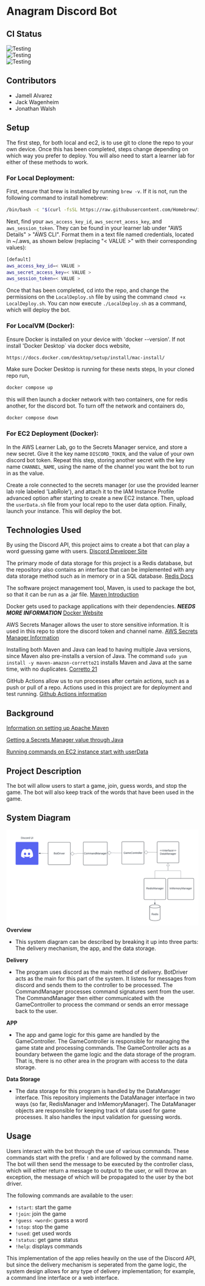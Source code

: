 # Anagram Discord Bot

## CI Status 
![Testing](https://github.com/cs220s25/JJJTeamProject/actions/workflows/TestsAndCheckstyle.yml/badge.svg) <br>
![Testing](https://github.com/cs220s25/JJJTeamProject/actions/workflows/DeployDockerOnAws.yml/badge.svg) <br>
![Testing](https://github.com/cs220s25/JJJTeamProject/actions/workflows/DeployOnAws.yml/badge.svg)<br>

## Contributors 
* Jamell Alvarez <br>
* Jack Wagenheim <br>
* Jonathan Walsh

## Setup

The first step, for both local and ec2, is to use git to clone the repo to your own device. Once this has been completed, steps change depending on which way you prefer to deploy. You will also need to start a learner lab for either of these methods to work.

### For Local Deployment:

First, ensure that brew is installed by running `brew -v`. If it is not, run the following command to install homebrew:
```sh
/bin/bash -c "$(curl -fsSL https://raw.githubusercontent.com/Homebrew/install/HEAD/install.sh)"
```

Next, find your `aws_access_key_id`, `aws_secret_acess_key`, and `aws_session_token`. They can be found in your learner lab under "AWS Details" > "AWS CLI". Format them in a text file named credentials, located in ~/.aws, as shown below (replacing "< VALUE >" with their corresponding values):

```sh
[default]
aws_access_key_id=< VALUE >
aws_secret_access_key=< VALUE >
aws_session_token=< VALUE >
```
Once that has been completed, cd into the repo, and change the permissions on the `LocalDeploy.sh` file by using the command `chmod +x LocalDeploy.sh`. You can now execute `./LocalDeploy.sh` as a command, which will deploy the bot.

### For LocalVM (Docker):
Ensure Docker is installed on your device with 'docker --version'. If not install 'Docker Desktop` via docker docs website, 
```sh
https://docs.docker.com/desktop/setup/install/mac-install/
```
Make sure Docker Desktop is running for these nexts steps, In your cloned repo run,
```sh
docker compose up
```
this will then launch a docker network with two containers, one for redis another, for the discord bot. To turn off the network and containers do,
```sh
docker compose down
```

### For EC2 Deployment (Docker):
In the AWS Learner Lab, go to the Secrets Manager service, and store a new secret. Give it the key name `DISCORD_TOKEN`, and the value of your own discord bot token. Repeat this step, storing another secret with the key name `CHANNEL_NAME`, using the name of the channel you want the bot to run in as the value.

Create a role connected to the secrets manager (or use the provided learner lab role labeled 'LabRole'), and attach it to the IAM Instance Profile advanced option after starting to create a new EC2 instance. Then, upload the `userData.sh` file from your local repo to the user data option. Finally, launch your instance. This will deploy the bot.


## Technologies Used

By using the Discord API, this project aims to create a bot that can play a word guessing game with users.
[Discord Developer Site](https://discord.com/developers/docs/intro)

The primary mode of data storage for this project is a Redis database, but the repository also contains an interface
that can be implemented with any data storage method such as in memory or in a SQL database.
[Redis Docs](https://redis.io/docs)

The software project management tool, Maven, is used to package the bot, so that it can be run as a .jar file.
[Maven Introduction](https://maven.apache.org/)

Docker gets used to package applications with their dependencies. ***NEEDS MORE INFORMATION***
[Docker Website](https://www.docker.com/get-started/)

AWS Secrets Manager allows the user to store sensitive information. It is used in this repo to store the discord token and channel name.
[AWS Secrets Manager Information](https://aws.amazon.com/secrets-manager/)

Installing both Maven and Java can lead to having multiple Java versions, since Maven also pre-installs a version of Java. The command `sudo yum install -y maven-amazon-corretto21` installs Maven and Java at the same time, with no duplicates.
[Corretto 21](http://docs.aws.amazon.com/corretto/latest/corretto-21-ug/what-is-corretto-21.html)

GitHub Actions allow us to run processes after certain actions, such as a push or pull of a repo. Actions used in this project are for deployment and test running.
[Github Actions information](https://learning.oreilly.com/library/view/github-actions-in/9781633437302)

## Background

[Information on setting up Apache Maven](https://docs.aws.amazon.com/sdk-for-java/latest/developer-guide/setup-project-maven.html)

[Getting a Secrets Manager value through Java](https://docs.aws.amazon.com/secretsmanager/latest/userguide/retrieving-secrets-java-sdk.html)

[Running commands on EC2 instance start with userData](https://docs.aws.amazon.com/AWSEC2/latest/UserGuide/user-data.html)


## Project Description

The bot will allow users to start a game, join, guess words, and stop the game. 
The bot will also keep track of the words that have been used in the game.


## System Diagram

![System Diagram](SystemDiagram.png)
**Overview**
- This system diagram can be described by breaking it up into three parts: The delivery mechanism, the app, and the data storage.

**Delivery**
- The program uses discord as the main method of delivery. BotDriver acts as the main for this part of the system. It listens for messages from discord and sends them to the controller to be processed. The CommandManager processes command signatures sent from the user. The CommandManager then either communicated with the GameController to process the command or sends an error message back to the user.

**APP**
- The app and game logic for this game are handled by the GameController. The GameController is responsible for managing the game state and processing commands. The GameController acts as a boundary between the game logic and the data storage of the program. That is, there is no other area in the program with access to the data storage.

**Data Storage**
- The data storage for this program is handled by the DataManager interface. This repository implements the DataManager interface in two ways
(so far, RedisManager and InMemoryManager). The DataManager objects are responsible for keeping track of data used for game processes. It also handles the input validation for guessing words.

## Usage

Users interact with the bot through the use of various commands.
These commands start with the prefix `!` and are followed by the command name.
The bot will then send the message to be executed by the controller class, which will either return a message to output
to the user, or will throw an exception, the message of which will be propagated to the user by the bot driver.

The following commands are available to the user:
- `!start`: start the game
- `!join`: join the game
- `!guess <word>`: guess a word
- `!stop`: stop the game
- `!used`: get used words
- `!status`: get game status
- `!help`: displays commands

This implementation of the app relies heavily on the use of the Discord API, but since the delivery mechanism is seperated from the game logic, the system design allows for any type of delivery implementation; for example, a command line interface or a web interface.
